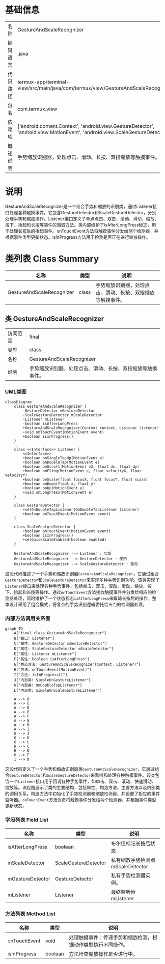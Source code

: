 # 基础信息

|      |      |
|------|------|
| 名称 | GestureAndScaleRecognizer |
| 编码语言 | .java |
| 代码路径 | termux-app/terminal-view/src/main/java/com/termux/view/GestureAndScaleRecognizer.java |
| 包名 | com.termux.view |
| 依赖项 | ['android.content.Context', 'android.view.GestureDetector', 'android.view.MotionEvent', 'android.view.ScaleGestureDetector'] |
| 概述说明 | 手势缩放识别器，处理点击、滑动、长按、双指缩放等触摸事件。 |

# 说明

GestureAndScaleRecognizer是一个结合手势和缩放的识别类，通过Listener接口处理各种触摸事件。它包含GestureDetector和ScaleGestureDetector，分别处理手势和缩放操作。Listener接口定义了单点点击、双击、滚动、滑动、缩放、按下、抬起和长按等事件的回调方法。类内部维护了isAfterLongPress标志，用于处理长按后的抬起事件。onTouchEvent方法将触摸事件分发给两个检测器，并根据事件类型更新状态。isInProgress方法用于检测是否正在进行缩放操作。

# 类列表 Class Summary

| 名称   | 类型  | 说明 |
|-------|------|-------------|
| GestureAndScaleRecognizer | class | 手势缩放识别器，处理点击、滑动、长按、双指缩放等触摸事件。 |



## 类 GestureAndScaleRecognizer

|      |      |
|------|------|
| 访问范围 | final |
| 类型 | class |
| 名称 | GestureAndScaleRecognizer |
| 说明 | 手势缩放识别器，处理点击、滑动、长按、双指缩放等触摸事件。 |


### UML类图

```mermaid
classDiagram
    class GestureAndScaleRecognizer {
        -GestureDetector mGestureDetector
        -ScaleGestureDetector mScaleDetector
        -Listener mListener
        -boolean isAfterLongPress
        +GestureAndScaleRecognizer(Context context, Listener listener)
        +void onTouchEvent(MotionEvent event)
        +boolean isInProgress()
    }

    class <<Interface>> Listener {
        <<Interface>>
        +boolean onSingleTapUp(MotionEvent e)
        +boolean onDoubleTap(MotionEvent e)
        +boolean onScroll(MotionEvent e2, float dx, float dy)
        +boolean onFling(MotionEvent e, float velocityX, float velocityY)
        +boolean onScale(float focusX, float focusY, float scale)
        +boolean onDown(float x, float y)
        +boolean onUp(MotionEvent e)
        +void onLongPress(MotionEvent e)
    }

    class GestureDetector {
        +setOnDoubleTapListener(OnDoubleTapListener listener)
        +boolean onTouchEvent(MotionEvent event)
    }

    class ScaleGestureDetector {
        +boolean onTouchEvent(MotionEvent event)
        +boolean isInProgress()
        +setQuickScaleEnabled(boolean enabled)
    }

    GestureAndScaleRecognizer --> Listener : 实现
    GestureAndScaleRecognizer --> GestureDetector : 使用
    GestureAndScaleRecognizer --> ScaleGestureDetector : 使用
```

这段代码描述了一个手势和缩放识别器`GestureAndScaleRecognizer`，它通过组合`GestureDetector`和`ScaleGestureDetector`来实现多种手势识别功能。该类实现了`Listener`接口来处理各种手势事件，包括单击、双击、滚动、滑动、缩放、按下、抬起和长按等操作。通过`onTouchEvent`方法接收触摸事件并分发给相应的检测器处理，同时维护了一个状态标志`isAfterLongPress`来跟踪长按后的操作。整体设计采用了组合模式，将复杂的手势识别逻辑委托给专门的检测器处理。


### 内部方法调用关系图

```mermaid
graph TD
    A["final class GestureAndScaleRecognizer"]
    B["接口: Listener"]
    C["属性: GestureDetector mGestureDetector"]
    D["属性: ScaleGestureDetector mScaleDetector"]
    E["属性: Listener mListener"]
    F["属性: boolean isAfterLongPress"]
    G["构造方法: GestureAndScaleRecognizer(Context, Listener)"]
    H["方法: onTouchEvent(MotionEvent)"]
    I["方法: isInProgress()"]
    J["内部类: SimpleOnGestureListener"]
    K["内部类: OnDoubleTapListener"]
    L["内部类: SimpleOnScaleGestureListener"]

    A --> B
    A --> C
    A --> D
    A --> E
    A --> F
    A --> G
    A --> H
    A --> I
    G --> J
    G --> K
    G --> L
    H --> C
    H --> D
    H --> F
    I --> D
```

这段代码定义了一个手势和缩放识别器类`GestureAndScaleRecognizer`，它通过组合`GestureDetector`和`ScaleGestureDetector`来监听和处理各种触摸事件。该类包含一个`Listener`接口用于回调各种手势事件，如单击、双击、滚动、快速滑动、缩放等。流程图展示了类的主要结构，包括属性、构造方法、主要方法以及内部类的调用关系。构造方法中初始化了手势检测器和缩放检测器，并设置了相应的事件监听器。`onTouchEvent`方法负责将触摸事件分发给两个检测器，并根据事件类型更新状态。

### 字段列表 Field List

| 名称  | 类型  | 说明 |
|-------|-------|------|
| isAfterLongPress | boolean | 布尔值标记长按后状态 |
| mScaleDetector | ScaleGestureDetector | 私有缩放手势检测器mScaleDetector |
| mGestureDetector | GestureDetector | 私有手势检测器实例。 |
| mListener | Listener | 最终监听器mListener |

### 方法列表 Method List

| 名称  | 类型  | 说明 |
|-------|-------|------|
| onTouchEvent | void | 处理触摸事件：传递手势和缩放检测，根据动作类型执行不同操作。 |
| isInProgress | boolean | 方法检查缩放操作是否进行中。 |




